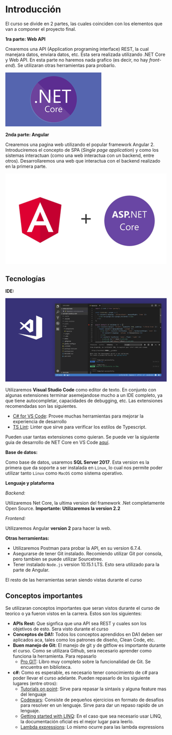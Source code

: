 # Introducción

El curso se divide en 2 partes, las cuales coinciden con los elementos que van a componer el proyecto final.

**1ra parte: Web API**

Crearemos una API (Application programing interface) REST, la cual manejara datos, enviara datos, etc. Esta sera realizada utilizando .NET Core y Web API. En esta parte no haremos nada grafico (es decir, no hay *front-end*). Se utilizaran otras herramientas para probarlo.

![web api](../imgs/introduccion/netcore.png)

**2nda parte: Angular**

Crearemos una pagina web utilizando el popular framework Angular 2. Introduciremos el concepto de SPA (*Single page application*) y como los sistemas interactuan (como una web interactua con un backend, entre otros). Desarrollaremos una web que interactua con el backend realizado en la primera parte.

![angular](../imgs/introduccion/angular-asp-core.jpg)

## Tecnologías

**IDE:** 

![angular](../imgs/introduccion/vscode.png)

Utilizaremos **Visual Studio Code** como editor de texto. En conjunto con algunas extensiones terminar asemejandose mucho a un IDE completo, ya que tiene autocompletar, capacidades de debugging, etc. Las extensiones recomendadas son las siguientes.

* [C# for VS Code](https://marketplace.visualstudio.com/items?itemName=ms-vscode.csharp): Provee muchas herramientas para mejorar la experiencia de desarrollo
* [TS Lint](https://marketplace.visualstudio.com/items?itemName=ms-vscode.vscode-typescript-tslint-plugin): Linter que sirve para verificar los estilos de Typescript. 

Pueden usar tantas extensiones como quieran. Se puede ver la siguiente guia de desarrollo de NET Core en VS Code [aquí](https://code.visualstudio.com/docs/languages/csharp).

**Base de datos:**

Como base de datos, usaremos **SQL Server 2017**. Esta version es la primera que da soporte a ser instalada en `Linux`, lo cual nos permite poder utilizar tanto `Linux` como `MacOS` como sistema operativo. 

**Lenguaje y plataforma**

*Backend:*

Utilizaremos Net Core, la ultima version del framework .Net completamente Open Source. **Importante: Utilizaremos la version 2.2**

*Frontend:*

Utilizaremos Angular **version 2** para hacer la web.

**Otras herramientas:**

* Utilizaremos Postman para probar la API, en su version 6.7.4.
* Asegurarse de tener Git instalado. Recomiendo utilizar Git por consola, pero tambien se puede utilizar Sourcetree.
* Tener instalado `Node.js` version 10.15.1 LTS. Esto sera utilizado para la parte de Angular. 

El resto de las herramientas seran siendo vistas durante el curso

## Conceptos importantes

Se utilizaran conceptos importantes que seran vistos durante el curso de teorico o ya fueron vistos en la carrera. Estos son los siguientes:

* **APIs Rest:** Que signfica que una API sea REST y cuales son los objetivos de esto. Sera visto durante el curso
* **Conceptos de DA1:** Todos los conceptos aprendidos en DA1 deben ser aplicados aca, tales como los patrones de diseño, Clean Code, etc.
* **Buen manejo de Git:** El manejo de git y de gitflow es importante durante el curso. Como se utilizara Github, sera necesario aprender como funciona la herramienta. Para repasarlo
  * [Pro GIT](https://bibliotecas.ort.edu.uy/bibid/80216): Libro muy completo sobre la funcionalidad de Git. Se encuentra en biblioteca.
* **c#:** Como es esperable, es necesario tener conocimiento de c# para poder llevar el curso adelante. Pueden repasarlo de los siguiente lugares (entre otros):
  * [Tutorials on point](https://www.tutorialspoint.com/csharp/): Sirve para repasar la sintaxis y alguna feature mas del lenguaje
  * [Codewars](https://www.codewars.com/): Consiste de pequeños ejercicios en formato de desafios para resolver en un lenguaje. Sirve para dar un repaso rapido de un lenguaje.
  * [Getting started with LINQ](https://docs.microsoft.com/en-us/dotnet/csharp/programming-guide/concepts/linq/introduction-to-linq): En el caso que sea necesario usar LINQ, la documentación oficial es el mejor lugar para leerlo.
  * [Lambda expressions](https://docs.microsoft.com/en-us/dotnet/csharp/programming-guide/statements-expressions-operators/lambda-expressions): Lo mismo ocurre para las lambda expressions